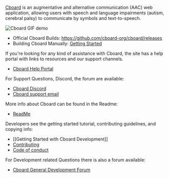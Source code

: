 
[Cboard](https://app.cboard.io) is an augmentative and alternative communication (AAC) web application, allowing users with speech and language impairments (autism, cerebral palsy) to communicate by symbols and text-to-speech.

![Cboard GIF demo](https://github.com/cboard-org/cboard/blob/master/public/videos/demo.gif)

* Official Cboard Builds: https://github.com/cboard-org/cboard/releases
* Building Cboard Manually: [Getting Started](https://github.com/cboard-org/cboard#getting-started)

If you're looking for any kind of assistance with Cboard, the site has a help portal with links to resources and our support channels.
* [Cboard Help Portal](https://www.cboard.io/help/)

For Support Questions, Discord, the forum are available:  
* [Cboard Discord](https://discord.gg/TEH8uxh)
* [Cboard support email](mailto:support@cboard.io) 

More info about Cboard can be found in the Readme:
* [ReadMe](https://github.com/cboard-org/cboard/blob/master/README.md)

Developers see the getting started tutorial, contributing guidelines, and copying info:
* [[Getting Started with Cboard Development]]
* [Contributing](https://github.com/cboard-org/cboard/blob/master/CONTRIBUTING.md)
* [Code of conduct](https://github.com/cboard-org/cboard/blob/master/CODE_OF_CONDUCT.md)

For Development related Questions there is also a forum available:  
* [Cboard General Development Forum](https://discord.gg/j3red88FgN)